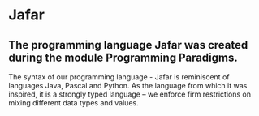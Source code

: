 # Jafar

## The programming language Jafar was created during the module Programming Paradigms.
  The syntax of our programming language - Jafar is reminiscent of languages Java, Pascal and Python. As the language from which it was inspired, it is a strongly typed language – we enforce firm restrictions on mixing different data types and values. 
